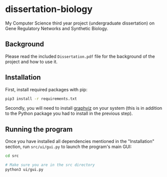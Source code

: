 # dissertation-biology

My Computer Science third year project (undergraduate dissertation) on Gene Regulatory Networks and Synthetic Biology.

## Background

Please read the included `Dissertation.pdf` file for the background of the project and how to use it.

## Installation

First, install required packages with pip:

```bash
pip3 install -r requirements.txt
```

Secondly, you will need to install [graphviz](https://graphviz.org/download/) on your system (this is in addition to the Python package you had to install in the previous step).

## Running the program

Once you have installed all dependencies mentioned in the "Installation" section, run `src/ui/gui.py` to launch the program's main GUI:

```bash
cd src

# Make sure you are in the src directory
python3 ui/gui.py
```
